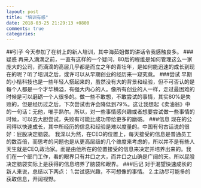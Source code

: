 ```yaml
---
layout: post
title: "培训有感"
date: 2018-03-25 21:29:13 +0800
comments: true
categories: 
---
```

##引子
今天参加了在树上的新人培训，其中海茹姐做的讲话令我感触良多。
###疑惑
再来入滴滴之前，一直有这样的一个疑问，80后的程维是如何管理这么一家庞大的公司，而滴滴的高层几乎都是而立之年的青壮年，是如何能迅速的成长到现在的呢？听了培训之后，或许可以从早期创业的经历来一窥究竟。
###尝试
早期的小桔科技也是一些年轻人搭起来的，虽然没有大的背景和经验，但不可否认的是每个人都是一个才华横溢，有强大内心的人。像所有创业的人一样，走过最困难的时候是可以磨砺一个人很多的。做一些不敢想，不敢尝试的事情，其实80%是失败的，但是经历过之后，下次尝试也许会降低到79%。这让我想起《卖油翁》中的一句话：无他，唯手熟尔。所以，对一些事情感兴趣或者想要尝试做一些事情的时候，可以去大胆尝试，失败有可能比成功带给更多的磨砺。
###信息
现在的公司得以快速成长，其中所经历的信息和经验是难以度量的。中国有句古话说的很好：屁股决定脑袋。 我深以为然，在CEO的位置上，每天接受的信息是普通员工的数百倍，而思考的问题也是从更高层级的几个维度来考虑的，所以并不是有些人天生就是CEO,政治家。而是由他所在的位置接受的信息来决定并培养出来的。我们在一个部门工作，看的眼界只有井口之大，而井口之山确是广阔的天。所以屁股决定脑袋实际上是获得的信息培养了脑袋和眼界。
###后记
对于渴望快速成长的新人来说，总结以下两点：
1.尝试感兴趣，不可想像的事情。
2.主动尽可能多的获取信息，开阔视野。
